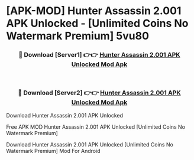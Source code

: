 # [APK-MOD] Hunter Assassin 2.001 APK Unlocked - [Unlimited Coins No Watermark Premium] 5vu80



<div align="center">
<h3>🔴 Download [Server1] 👉👉 <a href="https://momento.my/?title=Hunter_Assassin_2.001_APK_Unlocked">Hunter Assassin 2.001 APK Unlocked Mod Apk</a></h3><br>

<h3>🔴 Download [Server2] 👉👉 <a href="https://momento.my/?title=Hunter_Assassin_2.001_APK_Unlocked">Hunter Assassin 2.001 APK Unlocked Mod Apk</a></h3>
</div>



Download Hunter Assassin 2.001 APK Unlocked 

Free APK MOD Hunter Assassin 2.001 APK Unlocked [Unlimited Coins No Watermark Premium]

Download Hunter Assassin 2.001 APK Unlocked [Unlimited Coins No Watermark Premium] Mod For Android
